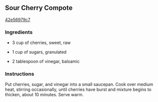 ## Sour Cherry Compote

[42e56979c7](http://www.epicurious.com/recipes/food/views/sour-cherry-compote-392915)

### Ingredients

 - 3 cup of cherries, sweet, raw

 - 1 cup of sugars, granulated

 - 2 tablespoon of vinegar, balsamic

### Instructions

Put cherries, sugar, and vinegar into a small saucepan. Cook over medium heat, stirring occasionally, until cherries have burst and mixture begins to thicken, about 10 minutes. Serve warm.